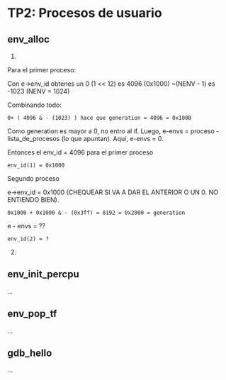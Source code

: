 TP2: Procesos de usuario
========================

env_alloc
---------
1)

Para el primer proceso:

Con e->env_id obtenes un 0
(1 << 12) es 4096 (0x1000)
~(NENV - 1) es -1023 (NENV = 1024)

Combinando todo:

    0+ ( 4096 & - (1023) ) hace que generation = 4096 = 0x1000

Como generation es mayor a 0, no entro al if.
Luego, e-envs = proceso - lista_de_procesos (lo que apuntan).
Aquí, e-envs = 0.

Entonces el env_id = 4096 para el primer proceso 

    env_id(1) = 0x1000

Segundo proceso

e->env_id = 0x1000  (CHEQUEAR SI VA A DAR EL ANTERIOR O UN 0. NO ENTIENDO BIEN).

    0x1000 + 0x1000 & - (0x3ff) = 8192 = 0x2000 = generation

e - envs = ??

    env_id(2) = ?

2)


env_init_percpu
---------------

...


env_pop_tf
----------

...


gdb_hello
---------

...
